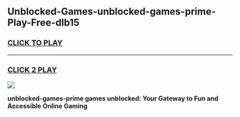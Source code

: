 
## Unblocked-Games-unblocked-games-prime-Play-Free-dlb15
<h3>
<a href="https://premium76.site?title=unblocked-games-prime&ref=10A">CLICK TO PLAY</a></h3>
<hr>

<h3>
<a href="https://premium76.site?title=unblocked-games-prime&ref=10A">CLICK 2 PLAY</a>
  
</h3>

<a href="https://premium76.site?title=unblocked-games-prime&ref=10A"><img src="https://clearcache.store/games.png"></a>


**unblocked-games-prime games unblocked: Your Gateway to Fun and Accessible Online Gaming**
